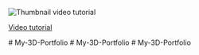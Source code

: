![Thumbnail video tutorial](https://github.com/wass08/r3f-portfolio-final/assets/6551176/10e190aa-de14-4f34-a6e7-fca23b73bb15)

[Video tutorial](https://youtu.be/LooODvrYXzE)

#   M y - 3 D - P o r t f o l i o  
 #   M y - 3 D - P o r t f o l i o  
 #   M y - 3 D - P o r t f o l i o  
 